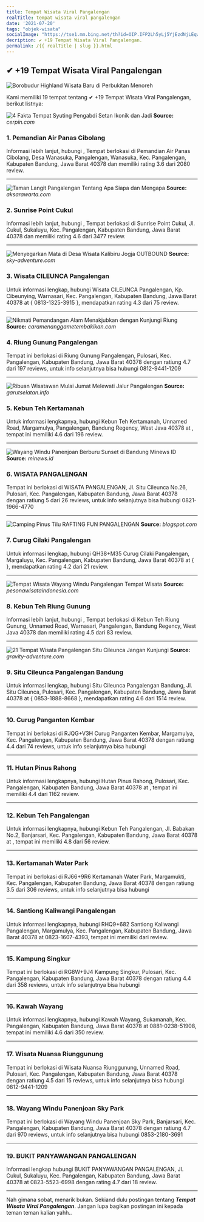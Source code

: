 ```yaml
---
title: Tempat Wisata Viral Pangalengan
realTitle: tempat wisata viral pangalengan
date: '2021-07-20'
tags: "objek-wisata"
socialImage: "https://tse1.mm.bing.net/th?id=OIP.IFP2Lh5yLj5YjEzdNjLEqwHaHa&amp;pid=15.1"
decription: ✔ +19 Tempat Wisata Viral Pangalengan.
permalink: /{{ realTitle | slug }}.html
---
```


## ✔ +19 Tempat Wisata Viral Pangalengan

![Borobudur Highland Wisata Baru di Perbukitan Menoreh](https://www.outbound-bandung-cileunca.com/wp-content/uploads/2021/06/Kuliner-Bakso-Viral-di-Bandung-532x532.jpg)



Kami memiliki 19 tempat tentang ✔ +19 Tempat Wisata Viral Pangalengan, berikut listnya:



![4 Fakta Tempat Syuting Pengabdi Setan Ikonik dan Jadi ](https://tse3.mm.bing.net/th?id=OIP.Ag9DnUsEh9u8i3L6HrfGcwHaEJ&amp;pid=15.1)
**Source:** _cerpin.com_


### 1. Pemandian Air Panas Cibolang



Informasi lebih lanjut, hubungi , Tempat berlokasi di Pemandian Air Panas Cibolang, Desa Wanasuka, Pangalengan, Wanasuka, Kec. Pangalengan, Kabupaten Bandung, Jawa Barat 40378 dan memiliki rating 3.6 dari 2080 review.

---


![Taman Langit Pangalengan  Tentang Apa Siapa dan Mengapa ](https://tse2.mm.bing.net/th?id=OIP.Xof7TvhwDTeQ0KpNwANAvwHaHa&amp;pid=15.1)
**Source:** _aksarawarta.com_


### 2. Sunrise Point Cukul



Informasi lebih lanjut, hubungi , Tempat berlokasi di Sunrise Point Cukul, Jl. Cukul, Sukaluyu, Kec. Pangalengan, Kabupaten Bandung, Jawa Barat 40378 dan memiliki rating 4.6 dari 3477 review.

---


![Menyegarkan Mata di Desa Wisata Kalibiru Jogja  OUTBOUND ](https://tse3.mm.bing.net/th?id=OIP.jnlIgQFvj8zZ0gN74rINwAEyDM&amp;pid=15.1)
**Source:** _sky-adventure.com_


### 3. Wisata CILEUNCA Pangalengan



Untuk informasi lengkap, hubungi Wisata CILEUNCA Pangalengan, Kp. Cibeunying, Warnasari, Kec. Pangalengan, Kabupaten Bandung, Jawa Barat 40378 at { 0813-1325-3915 }, mendapatkan rating 4.3 dari 75 review.

---


![Nikmati Pemandangan Alam Menakjubkan dengan Kunjungi Riung ](https://tse1.mm.bing.net/th?id=OIP.wYfdrtBRjgfCOkfy0HBX0gHaD_&amp;pid=15.1)
**Source:** _caramenanggametembakikan.com_


### 4. Riung Gunung Pangalengan



Tempat ini berlokasi di Riung Gunung Pangalengan, Pulosari, Kec. Pangalengan, Kabupaten Bandung, Jawa Barat 40378 dengan ratiung 4.7 dari 197 reviews, untuk info selanjutnya bisa hubungi 0812-9441-1209

---


![Ribuan Wisatawan Mulai Jumat Melewati Jalur Pangalengan ](https://tse4.mm.bing.net/th?id=OIP.xgblYhnff7m1-PEmU0L8tQHaD5&amp;pid=15.1)
**Source:** _garutselatan.info_


### 5. Kebun Teh Kertamanah



Untuk informasi lengkapnya, hubungi Kebun Teh Kertamanah, Unnamed Road, Margamulya, Pangalengan, Bandung Regency, West Java 40378 at , tempat ini memiliki 4.6 dari 196 review.

---


![Wayang Windu Panenjoan Berburu Sunset di Bandung  Minews ID](https://tse1.mm.bing.net/th?id=OIP.PCMRPpcFPjEqszvvjVfmzQHaHa&amp;pid=15.1)
**Source:** _minews.id_


### 6. WISATA PANGALENGAN



Tempat ini berlokasi di WISATA PANGALENGAN, Jl. Situ Cileunca No.26, Pulosari, Kec. Pangalengan, Kabupaten Bandung, Jawa Barat 40378 dengan ratiung 5 dari 26 reviews, untuk info selanjutnya bisa hubungi 0821-1966-4770

---


![Camping Pinus Tilu  RAFTING FUN PANGALENGAN](https://tse4.mm.bing.net/th?id=OIP.guEG90eTyD8pWXP2ggiieAHaJV&amp;pid=15.1)
**Source:** _blogspot.com_


### 7. Curug Cilaki Pangalengan



Untuk informasi lengkap, hubungi QH38+M35 Curug Cilaki Pangalengan, Margaluyu, Kec. Pangalengan, Kabupaten Bandung, Jawa Barat 40378 at {  }, mendapatkan rating 4.2 dari 21 review.

---


![Tempat Wisata Wayang Windu Pangalengan  Tempat Wisata ](https://tse1.mm.bing.net/th?id=OIP._PzEOVxt3isdgqT64-0PbwHaFj&amp;pid=15.1)
**Source:** _pesonawisataindonesia.com_


### 8. Kebun Teh Riung Gunung



Informasi lebih lanjut, hubungi , Tempat berlokasi di Kebun Teh Riung Gunung, Unnamed Road, Warnasari, Pangalengan, Bandung Regency, West Java 40378 dan memiliki rating 4.5 dari 83 review.

---


![21 Tempat Wisata Pangalengan Situ Cileunca Jangan Kunjungi ](https://tse2.mm.bing.net/th?id=OIP.geK886ZgYxzIRQ-a8agEaQHaD4&amp;pid=15.1)
**Source:** _gravity-adventure.com_


### 9. Situ Cileunca Pangalengan Bandung



Untuk informasi lengkap, hubungi Situ Cileunca Pangalengan Bandung, Jl. Situ Cileunca, Pulosari, Kec. Pangalengan, Kabupaten Bandung, Jawa Barat 40378 at { 0853-1888-8668 }, mendapatkan rating 4.6 dari 1514 review.

---


### 10. Curug Panganten Kembar



Tempat ini berlokasi di RJQG+V3H Curug Panganten Kembar, Margamulya, Kec. Pangalengan, Kabupaten Bandung, Jawa Barat 40378 dengan ratiung 4.4 dari 74 reviews, untuk info selanjutnya bisa hubungi 

---


### 11. Hutan Pinus Rahong



Untuk informasi lengkapnya, hubungi Hutan Pinus Rahong, Pulosari, Kec. Pangalengan, Kabupaten Bandung, Jawa Barat 40378 at , tempat ini memiliki 4.4 dari 1162 review.

---


### 12. Kebun Teh Pangalengan



Untuk informasi lengkapnya, hubungi Kebun Teh Pangalengan, Jl. Babakan No.2, Banjarsari, Kec. Pangalengan, Kabupaten Bandung, Jawa Barat 40378 at , tempat ini memiliki 4.8 dari 56 review.

---


### 13. Kertamanah Water Park



Tempat ini berlokasi di RJ66+9R6 Kertamanah Water Park, Margamukti, Kec. Pangalengan, Kabupaten Bandung, Jawa Barat 40378 dengan ratiung 3.5 dari 306 reviews, untuk info selanjutnya bisa hubungi 

---


### 14. Santiong Kaliwangi Pangalengan



Untuk informasi lengkapnya, hubungi RHQ9+682 Santiong Kaliwangi Pangalengan, Margamulya, Kec. Pangalengan, Kabupaten Bandung, Jawa Barat 40378 at 0823-1607-4393, tempat ini memiliki  dari  review.

---


### 15. Kampung Singkur



Tempat ini berlokasi di RG8W+9J4 Kampung Singkur, Pulosari, Kec. Pangalengan, Kabupaten Bandung, Jawa Barat 40378 dengan ratiung 4.4 dari 358 reviews, untuk info selanjutnya bisa hubungi 

---


### 16. Kawah Wayang



Untuk informasi lengkapnya, hubungi Kawah Wayang, Sukamanah, Kec. Pangalengan, Kabupaten Bandung, Jawa Barat 40378 at 0881-0238-51908, tempat ini memiliki 4.6 dari 350 review.

---


### 17. Wisata Nuansa Riunggunung



Tempat ini berlokasi di Wisata Nuansa Riunggunung, Unnamed Road, Pulosari, Kec. Pangalengan, Kabupaten Bandung, Jawa Barat 40378 dengan ratiung 4.5 dari 15 reviews, untuk info selanjutnya bisa hubungi 0812-9441-1209

---


### 18. Wayang Windu Panenjoan Sky Park



Tempat ini berlokasi di Wayang Windu Panenjoan Sky Park, Banjarsari, Kec. Pangalengan, Kabupaten Bandung, Jawa Barat 40378 dengan ratiung 4.7 dari 970 reviews, untuk info selanjutnya bisa hubungi 0853-2180-3691

---


### 19. BUKIT PANYAWANGAN PANGALENGAN



Informasi lengkap hubungi BUKIT PANYAWANGAN PANGALENGAN, Jl. Cukul, Sukaluyu, Kec. Pangalengan, Kabupaten Bandung, Jawa Barat 40378 at 0823-5523-6998 dengan rating 4.7 dari 18 review.

---









Nah gimana sobat, menarik bukan. Sekiand dulu postingan tentang ***Tempat Wisata Viral Pangalengan***. Jangan lupa bagikan postingan ini kepada teman teman kalian yahh..
